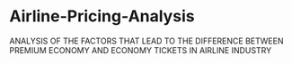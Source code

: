 # Airline-Pricing-Analysis
ANALYSIS OF THE FACTORS THAT LEAD TO THE DIFFERENCE BETWEEN PREMIUM ECONOMY AND ECONOMY TICKETS IN AIRLINE INDUSTRY
